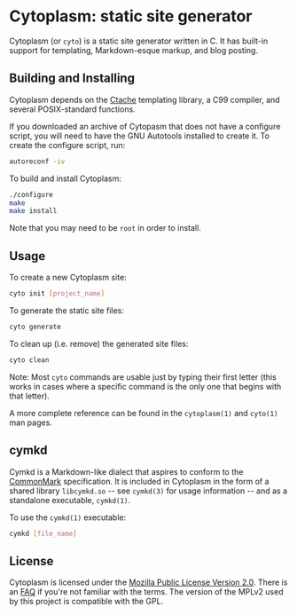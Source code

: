 <!--
This Source Code Form is subject to the terms of the Mozilla Public
License, v. 2.0. If a copy of the MPL was not distributed with this
file, You can obtain one at http://mozilla.org/MPL/2.0/.
-->

<!--
Copyright (c) 2016 David Jackson
-->

# Cytoplasm: static site generator

Cytoplasm (or `cyto`) is a static site generator written in C. It has built-in
support for templating, Markdown-esque markup, and blog posting.

## Building and Installing

Cytoplasm depends on the [Ctache](https://github.com/dwjackson/ctache)
templating library, a C99 compiler, and several POSIX-standard functions.

If you downloaded an archive of Cytopasm that does not have a configure script,
you will need to have the GNU Autotools installed to create it. To create the
configure script, run:

```sh
autoreconf -iv
```

To build and install Cytoplasm:

```sh
./configure
make
make install
```

Note that you may need to be `root` in order to install.

## Usage

To create a new Cytoplasm site:

```sh
cyto init [project_name]
```

To generate the static site files:

```sh
cyto generate
```

To clean up (i.e. remove) the generated site files:

```sh
cyto clean
```

Note: Most `cyto` commands are usable just by typing their first letter (this
works in cases where a specific command is the only one that begins with that
letter).

A more complete reference can be found in the `cytoplasm(1)` and `cyto(1)` man 
pages.

## cymkd

Cymkd is a Markdown-like dialect that aspires to conform to the
[CommonMark](http://commonmark.org/) specification. It is included in Cytoplasm
in the form of a shared library `libcymkd.so` -- see `cymkd(3)` for usage
information -- and as a standalone executable, `cymkd(1)`.

To use the `cymkd(1)` executable:

```sh
cymkd [file_name]
```

## License

Cytoplasm is licensed under the
[Mozilla Public License Version 2.0](https://www.mozilla.org/en-US/MPL/2.0/).
There is an [FAQ](https://www.mozilla.org/en-US/MPL/2.0/FAQ/) if you're not
familiar with the terms. The version of the MPLv2 used by this project is
compatible with the GPL.
